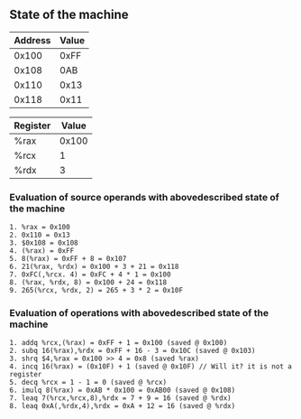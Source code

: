 ## State of the machine

| Address | Value |
|---------|-------|
| 0x100   | 0xFF  |
| 0x108   | 0AB   |
| 0x110   | 0x13  |
| 0x118   | 0x11  |

| Register | Value |
|---------|-------|
| %rax     | 0x100 |
| %rcx     | 1 |
| %rdx     | 3 |

### Evaluation of source operands with abovedescribed state of the machine
```
1. %rax = 0x100
2. 0x110 = 0x13
3. $0x108 = 0x108
4. (%rax) = 0xFF
5. 8(%rax) = 0xFF + 8 = 0x107
6. 21(%rax, %rdx) = 0x100 + 3 + 21 = 0x118
7. 0xFC(,%rcx. 4) = 0xFC + 4 * 1 = 0x100
8. (%rax, %rdx, 8) = 0x100 + 24 = 0x118
9. 265(%rcx, %rdx, 2) = 265 + 3 * 2 = 0x10F
```

### Evaluation of operations with abovedescribed state of the machine 
```
1. addq %rcx,(%rax) = 0xFF + 1 = 0x100 (saved @ 0x100)
2. subq 16(%rax),%rdx = 0xFF + 16 - 3 = 0x10C (saved @ 0x103)
3. shrq $4,%rax = 0x100 >> 4 = 0x8 (saved %rax)
4. incq 16(%rax) = (0x10F) + 1 (saved @ 0x10F) // Will it? it is not a register
5. decq %rcx = 1 - 1 = 0 (saved @ %rcx) 
6. imulq 8(%rax) = 0xAB * 0x100 = 0xAB00 (saved @ 0x108)
7. leaq 7(%rcx,%rcx,8),%rdx = 7 + 9 = 16 (saved @ %rdx)
8. leaq 0xA(,%rdx,4),%rdx = 0xA + 12 = 16 (saved @ %rdx)
```